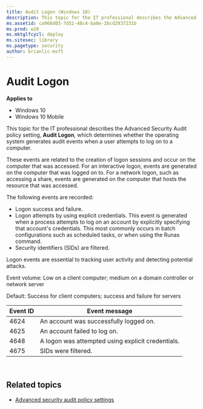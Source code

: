 ```yaml
---
title: Audit Logon (Windows 10)
description: This topic for the IT professional describes the Advanced Security Audit policy setting, Audit Logon, which determines whether the operating system generates audit events when a user attempts to log on to a computer.
ms.assetid: ca968d03-7d52-48c4-ba0e-2bcd2937231b
ms.prod: w10
ms.mktglfcycl: deploy
ms.sitesec: library
ms.pagetype: security
author: brianlic-msft
---
```


# Audit Logon

**Applies to**
-   Windows 10
-   Windows 10 Mobile

This topic for the IT professional describes the Advanced Security Audit policy setting, **Audit Logon**, which determines whether the operating system generates audit events when a user attempts to log on to a computer.

These events are related to the creation of logon sessions and occur on the computer that was accessed. For an interactive logon, events are generated on the computer that was logged on to. For a network logon, such as accessing a share, events are generated on the computer that hosts the resource that was accessed.

The following events are recorded:

-   Logon success and failure.
-   Logon attempts by using explicit credentials. This event is generated when a process attempts to log on an account by explicitly specifying that account's credentials. This most commonly occurs in batch configurations such as scheduled tasks, or when using the Runas command.
-   Security identifiers (SIDs) are filtered.

Logon events are essential to tracking user activity and detecting potential attacks.

Event volume: Low on a client computer; medium on a domain controller or network server

Default: Success for client computers; success and failure for servers

| Event ID | Event message |
| - | - |
| 4624 | An account was successfully logged on. | 
| 4625 | An account failed to log on. |
| 4648 | A logon was attempted using explicit credentials. | 
| 4675 | SIDs were filtered. |
 
## Related topics

- [Advanced security audit policy settings](advanced-security-audit-policy-settings.md)
 
 
